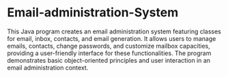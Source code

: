 # Email-administration-System
This Java program creates an email administration system featuring classes for email, inbox, contacts, and email generation. It allows users to manage emails, contacts, change passwords, and customize mailbox capacities, providing a user-friendly interface for these functionalities. The program demonstrates basic object-oriented principles and user interaction in an email administration context.
